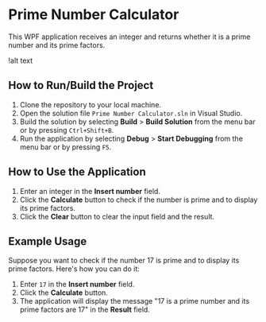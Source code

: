 # Prime Number Calculator

This WPF application receives an integer and returns whether it is a prime number and its prime factors.

!alt text


## How to Run/Build the Project

1. Clone the repository to your local machine.
2. Open the solution file `Prime Number Calculator.sln` in Visual Studio.
3. Build the solution by selecting **Build** > **Build Solution** from the menu bar or by pressing `Ctrl+Shift+B`.
4. Run the application by selecting **Debug** > **Start Debugging** from the menu bar or by pressing `F5`.

## How to Use the Application

1. Enter an integer in the **Insert number** field.
2. Click the **Calculate** button to check if the number is prime and to display its prime factors.
3. Click the **Clear** button to clear the input field and the result.

## Example Usage

Suppose you want to check if the number 17 is prime and to display its prime factors. Here's how you can do it:

1. Enter `17` in the **Insert number** field.
2. Click the **Calculate** button.
3. The application will display the message "17 is a prime number and its prime factors are 17" in the **Result** field.
